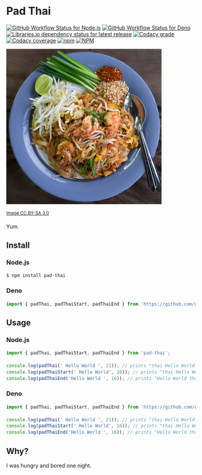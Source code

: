 # Pad Thai
[![GitHub Workflow Status for Node.js](https://img.shields.io/github/actions/workflow/status/giodamelio/pad-thai/node.yml?style=flat-square&label=Node.js%20Build)](https://github.com/giodamelio/pad-thai/actions/workflows/node.yml)
[![GitHub Workflow Status for Deno](https://img.shields.io/github/actions/workflow/status/giodamelio/pad-thai/deno.yml?style=flat-square&label=Deno%20Build)](https://github.com/giodamelio/pad-thai/actions/workflows/deno.yml)
[![Libraries.io dependency status for latest release](https://img.shields.io/librariesio/release/npm/pad-thai?style=flat-square)](https://libraries.io/npm/pad-thai)
[![Codacy grade](https://img.shields.io/codacy/grade/804521530f134a7eaff3e4c192b8089c?style=flat-square)](https://app.codacy.com/gh/giodamelio/pad-thai/dashboard)
[![Codacy coverage](https://img.shields.io/codacy/coverage/804521530f134a7eaff3e4c192b8089c?style=flat-square)](https://app.codacy.com/gh/giodamelio/pad-thai/coverage/dashboard)
[![npm](https://img.shields.io/npm/v/pad-thai?style=flat-square)](https://www.npmjs.com/package/pad-thai)
[![NPM](https://img.shields.io/npm/l/pad-thai.svg?style=flat-square)](https://opensource.org/licenses/MIT)

![Pad Thai](pad-thai.jpg)

<sup>[Image CC BY-SA 3.0](https://en.wikipedia.org/wiki/Pad_thai#/media/File:Phat_Thai_kung_Chang_Khien_street_stall.jpg)</sup>

Yum.

## Install

### Node.js

```
$ npm install pad-thai
```

### Deno

```typescript
import { padThai, padThaiStart, padThaiEnd } from 'https://github.com/giodamelio/pad-thai/raw/master/src/index.ts';
```

## Usage

### Node.js

```javascript
import { padThai, padThaiStart, padThaiEnd } from 'pad-thai';

console.log(padThai(' Hello World ', 21)); // prints "thai Hello World thai"
console.log(padThaiStart(' Hello World', 16)); // prints "thai Hello World"
console.log(padThaiEnd('Hello World ', 16)); // prints "Hello World thai"
```

### Deno

```typescript
import { padThai, padThaiStart, padThaiEnd } from 'https://github.com/giodamelio/pad-thai/raw/master/src/index.ts';

console.log(padThai(' Hello World ', 21)); // prints "thai Hello World thai"
console.log(padThaiStart(' Hello World', 16)); // prints "thai Hello World"
console.log(padThaiEnd('Hello World ', 16)); // prints "Hello World thai"
```

## Why?

I was hungry and bored one night.
